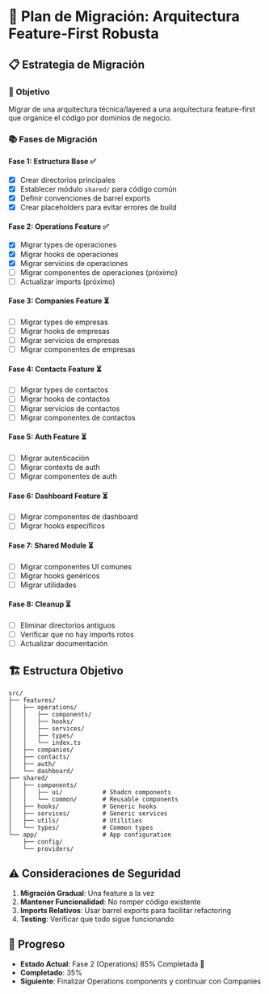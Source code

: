# 🚀 Plan de Migración: Arquitectura Feature-First Robusta

## 📋 Estrategia de Migración

### 🎯 Objetivo
Migrar de una arquitectura técnica/layered a una arquitectura feature-first que organice el código por dominios de negocio.

### 📚 Fases de Migración

#### **Fase 1: Estructura Base** ✅
- [x] Crear directorios principales
- [x] Establecer módulo `shared/` para código común
- [x] Definir convenciones de barrel exports
- [x] Crear placeholders para evitar errores de build

#### **Fase 2: Operations Feature** ✅
- [x] Migrar types de operaciones
- [x] Migrar hooks de operaciones
- [x] Migrar servicios de operaciones
- [ ] Migrar componentes de operaciones (próximo)
- [ ] Actualizar imports (próximo)

#### **Fase 3: Companies Feature** ⏳
- [ ] Migrar types de empresas
- [ ] Migrar hooks de empresas
- [ ] Migrar servicios de empresas
- [ ] Migrar componentes de empresas

#### **Fase 4: Contacts Feature** ⏳
- [ ] Migrar types de contactos
- [ ] Migrar hooks de contactos
- [ ] Migrar servicios de contactos
- [ ] Migrar componentes de contactos

#### **Fase 5: Auth Feature** ⏳
- [ ] Migrar autenticación
- [ ] Migrar contexts de auth
- [ ] Migrar componentes de auth

#### **Fase 6: Dashboard Feature** ⏳
- [ ] Migrar componentes de dashboard
- [ ] Migrar hooks específicos

#### **Fase 7: Shared Module** ⏳
- [ ] Migrar componentes UI comunes
- [ ] Migrar hooks genéricos
- [ ] Migrar utilidades

#### **Fase 8: Cleanup** ⏳
- [ ] Eliminar directorios antiguos
- [ ] Verificar que no hay imports rotos
- [ ] Actualizar documentación

## 🏗️ Estructura Objetivo

```
src/
├── features/
│   ├── operations/
│   │   ├── components/
│   │   ├── hooks/
│   │   ├── services/
│   │   ├── types/
│   │   └── index.ts
│   ├── companies/
│   ├── contacts/
│   ├── auth/
│   └── dashboard/
├── shared/
│   ├── components/
│   │   ├── ui/           # Shadcn components
│   │   └── common/       # Reusable components
│   ├── hooks/            # Generic hooks
│   ├── services/         # Generic services
│   ├── utils/            # Utilities
│   └── types/            # Common types
└── app/                  # App configuration
    ├── config/
    └── providers/
```

## ⚠️ Consideraciones de Seguridad

1. **Migración Gradual**: Una feature a la vez
2. **Mantener Funcionalidad**: No romper código existente
3. **Imports Relativos**: Usar barrel exports para facilitar refactoring
4. **Testing**: Verificar que todo sigue funcionando

## 📝 Progreso

- **Estado Actual**: Fase 2 (Operations) 85% Completada 🚀
- **Completado**: 35%
- **Siguiente**: Finalizar Operations components y continuar con Companies